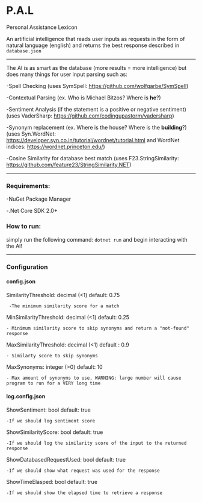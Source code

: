 # P.A.L
Personal Assistance Lexicon

An artificial intelligence that reads user inputs as requests in the form of natural language (english) and returns the best response described in <code>database.json</code>

<hr>

The AI is as smart as the database (more results = more intelligence) but does many things for user input parsing such as:

-Spell Checking (uses SymSpell: https://github.com/wolfgarbe/SymSpell)

-Contextual Parsing (ex. Who is Michael Bitzos? Where is <strong>he</strong>?)

-Sentiment Analysis (if the statement is a positive or negative sentiment) (uses VaderSharp: https://github.com/codingupastorm/vadersharp)

-Synonym replacement (ex. Where is the house? Where is the <strong>building</strong>?) (uses Syn.WordNet: https://developer.syn.co.in/tutorial/wordnet/tutorial.html and WordNet indices: https://wordnet.princeton.edu/)

-Cosine Similarity for database best match (uses F23.StringSimilarity: https://github.com/feature23/StringSimilarity.NET)

<hr>

<h3>Requirements:</h3>

-NuGet Package Manager

-.Net Core SDK 2.0+

<h3>How to run:</h3>

simply run the following command: <code>dotnet run</code> and begin interacting with the AI!

<hr>

<h3>Configuration</h3>

<h4>config.json</h4>

SimilarityThreshold: decimal (<1) default: 0.75
     
     -The minimum similarity score for a match

MinSimilarityThreshold: decimal (<1) default: 0.25
    
    - Minimum similarity score to skip synonyms and return a "not-found" response

MaxSimilarityThreshold: decimal (<1) default : 0.9
   
    - Similarty score to skip synonyms

MaxSynonyms: integer (>0) default: 10
   
    - Max amount of synonyms to use, WARNING: large number will cause program to run for a VERY long time
    
<h4>log.config.json</h4>

ShowSentiment: bool default: true
    
    -If we should log sentiment score

ShowSimilarityScore: bool default: true
   
    -If we should log the similarity score of the input to the returned response

ShowDatabasedRequestUsed: bool default: true
    
    -If we should show what request was used for the response

ShowTimeElasped: bool default: true
    
    -If we should show the elapsed time to retrieve a response
